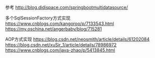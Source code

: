 

参考
http://blog.didispace.com/springbootmultidatasource/

多个SqlSessionFactory方式实现
https://www.cnblogs.com/kangoroo/p/7133543.html
https://my.oschina.net/angerbaby/blog/715281

AOP方式实现
https://blog.csdn.net/neosmith/article/details/61202084
https://blog.csdn.net/xuSir_1/article/details/78986972
https://www.cnblogs.com/java-zhao/p/5413845.html



